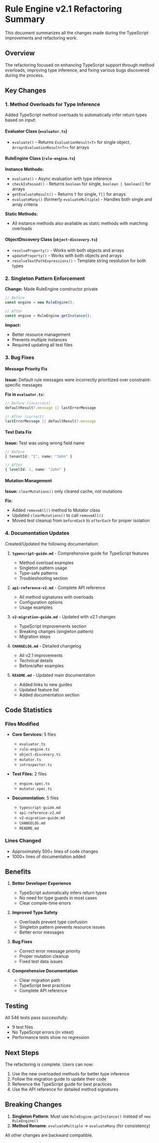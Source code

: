 # Rule Engine v2.1 Refactoring Summary

This document summarizes all the changes made during the TypeScript improvements and refactoring work.

## Overview

The refactoring focused on enhancing TypeScript support through method overloads, improving type inference, and fixing various bugs discovered during the process.

## Key Changes

### 1. Method Overloads for Type Inference

Added TypeScript method overloads to automatically infer return types based on input:

#### Evaluator Class (`evaluator.ts`)
- `evaluate()` - Returns `EvaluationResult<T>` for single object, `Array<EvaluationResult<T>>` for arrays

#### RuleEngine Class (`rule-engine.ts`)
**Instance Methods:**
- `evaluate()` - Async evaluation with type inference
- `checkIsPassed()` - Returns `boolean` for single, `boolean | boolean[]` for arrays
- `getEvaluateResult()` - Returns `T` for single, `T[]` for arrays
- `evaluateMany()` (formerly `evaluateMultiple`) - Handles both single and array criteria

**Static Methods:**
- All instance methods also available as static methods with matching overloads

#### ObjectDiscovery Class (`object-discovery.ts`)
- `resolveProperty()` - Works with both objects and arrays
- `updateProperty()` - Works with both objects and arrays
- `resolveTextPathExpressions()` - Template string resolution for both types

### 2. Singleton Pattern Enforcement

**Change:** Made RuleEngine constructor private
```typescript
// Before
const engine = new RuleEngine();

// After
const engine = RuleEngine.getInstance();
```

**Impact:** 
- Better resource management
- Prevents multiple instances
- Required updating all test files

### 3. Bug Fixes

#### Message Priority Fix
**Issue:** Default rule messages were incorrectly prioritized over constraint-specific messages

**Fix in `evaluator.ts`:**
```typescript
// Before (incorrect)
defaultResult?.message || lastErrorMessage

// After (correct)
lastErrorMessage || defaultResult?.message
```

#### Test Data Fix
**Issue:** Test was using wrong field name
```typescript
// Before
{ tenantId: "1", name: "John" }

// After  
{ levelId: 1, name: "John" }
```

#### Mutation Management
**Issue:** `clearMutations()` only cleared cache, not mutations

**Fix:**
- Added `removeAll()` method to Mutator class
- Updated `clearMutations()` to call `removeAll()`
- Moved test cleanup from `beforeEach` to `afterEach` for proper isolation

### 4. Documentation Updates

Created/Updated the following documentation:

1. **`typescript-guide.md`** - Comprehensive guide for TypeScript features
   - Method overload examples
   - Singleton pattern usage
   - Type-safe patterns
   - Troubleshooting section

2. **`api-reference-v2.md`** - Complete API reference
   - All method signatures with overloads
   - Configuration options
   - Usage examples

3. **`v2-migration-guide.md`** - Updated with v2.1 changes
   - TypeScript improvements section
   - Breaking changes (singleton pattern)
   - Migration steps

4. **`CHANGELOG.md`** - Detailed changelog
   - All v2.1 improvements
   - Technical details
   - Before/after examples

5. **`README.md`** - Updated main documentation
   - Added links to new guides
   - Updated feature list
   - Added documentation section

## Code Statistics

### Files Modified
- **Core Services:** 5 files
  - `evaluator.ts`
  - `rule-engine.ts` 
  - `object-discovery.ts`
  - `mutator.ts`
  - `introspector.ts`

- **Test Files:** 2 files
  - `engine.spec.ts`
  - `mutator.spec.ts`

- **Documentation:** 5 files
  - `typescript-guide.md`
  - `api-reference-v2.md`
  - `v2-migration-guide.md`
  - `CHANGELOG.md`
  - `README.md`

### Lines Changed
- Approximately 500+ lines of code changes
- 1000+ lines of documentation added

## Benefits

1. **Better Developer Experience**
   - TypeScript automatically infers return types
   - No need for type guards in most cases
   - Clear compile-time errors

2. **Improved Type Safety**
   - Overloads prevent type confusion
   - Singleton pattern prevents resource issues
   - Better error messages

3. **Bug Fixes**
   - Correct error message priority
   - Proper mutation cleanup
   - Fixed test data issues

4. **Comprehensive Documentation**
   - Clear migration path
   - TypeScript best practices
   - Complete API reference

## Testing

All 546 tests pass successfully:
- 9 test files
- No TypeScript errors (in vitest)
- Performance tests show no regression

## Next Steps

The refactoring is complete. Users can now:

1. Use the new overloaded methods for better type inference
2. Follow the migration guide to update their code
3. Reference the TypeScript guide for best practices
4. Use the API reference for detailed method signatures

## Breaking Changes

1. **Singleton Pattern**: Must use `RuleEngine.getInstance()` instead of `new RuleEngine()`
2. **Method Rename**: `evaluateMultiple` → `evaluateMany` (for consistency)

All other changes are backward compatible.